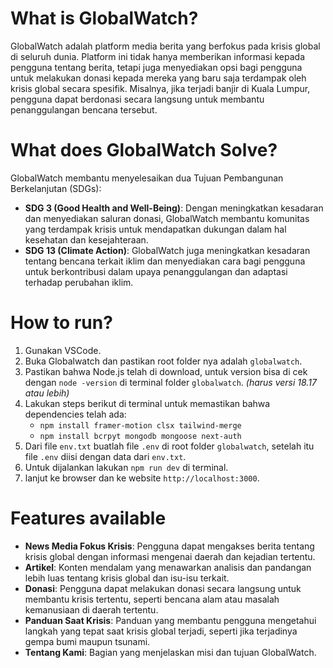 # What is GlobalWatch?
GlobalWatch adalah platform media berita yang berfokus pada krisis global di seluruh dunia. Platform ini tidak hanya memberikan informasi kepada pengguna tentang berita, tetapi juga menyediakan opsi bagi pengguna untuk melakukan donasi kepada mereka yang baru saja terdampak oleh krisis global secara spesifik. Misalnya, jika terjadi banjir di Kuala Lumpur, pengguna dapat berdonasi secara langsung untuk membantu penanggulangan bencana tersebut.
# What does GlobalWatch Solve?
GlobalWatch membantu menyelesaikan dua Tujuan Pembangunan Berkelanjutan (SDGs):

- **SDG 3 (Good Health and Well-Being)**: Dengan meningkatkan kesadaran dan menyediakan saluran donasi, GlobalWatch membantu komunitas yang terdampak krisis untuk mendapatkan dukungan dalam hal kesehatan dan kesejahteraan.
- **SDG 13 (Climate Action)**: GlobalWatch juga meningkatkan kesadaran tentang bencana terkait iklim dan menyediakan cara bagi pengguna untuk berkontribusi dalam upaya penanggulangan dan adaptasi terhadap perubahan iklim.
# How to run?
1. Gunakan VSCode.
2. Buka Globalwatch dan pastikan root folder nya adalah `globalwatch`.
3. Pastikan bahwa Node.js telah di download, untuk version bisa di cek dengan `node -version` di terminal folder `globalwatch`. *(harus versi 18.17 atau lebih)*
4. Lakukan steps berikut di terminal untuk memastikan bahwa dependencies telah ada:
	- `npm install framer-motion clsx tailwind-merge`
	- `npm install bcrpyt mongodb mongoose next-auth`
5. Dari file `env.txt` buatlah file `.env` di root folder `globalwatch`, setelah itu file `.env` diisi dengan data dari `env.txt`.
6. Untuk dijalankan lakukan `npm run dev` di terminal.
7. lanjut ke browser dan ke website `http://localhost:3000`.

# Features available
- **News Media Fokus Krisis**: Pengguna dapat mengakses berita tentang krisis global dengan informasi mengenai daerah dan kejadian tertentu.
- **Artikel**: Konten mendalam yang menawarkan analisis dan pandangan lebih luas tentang krisis global dan isu-isu terkait.
- **Donasi**: Pengguna dapat melakukan donasi secara langsung untuk membantu krisis tertentu, seperti bencana alam atau masalah kemanusiaan di daerah tertentu.
- **Panduan Saat Krisis**: Panduan yang membantu pengguna mengetahui langkah yang tepat saat krisis global terjadi, seperti jika terjadinya gempa bumi maupun tsunami.
- **Tentang Kami**: Bagian yang menjelaskan misi dan tujuan GlobalWatch.